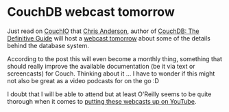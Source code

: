 # CouchDB webcast tomorrow

Just read on
[CouchIO](http://blog.couch.io/post/535921455/couchdb-webcast-tomorrow) that
[Chris Anderson](http://jchrisa.net/), author of [CouchDB: The Definitive
Guide](http://books.couchdb.org/relax/) will host a [webcast
tomorrow](http://www.oreillynet.com/pub/e/1588) about some of the details behind
the database system.

According to the post this will even become a monthly thing, something that
should really improve the available documentation (be it via text or
screencasts) for Couch. Thinking about it ... I have to wonder if this might not
also be great as a video podcasts for on the go :D

I doubt that I will be able to attend but at least O'Reilly seems to be quite
thorough when it comes to [putting these webcasts up on
YouTube](http://www.youtube.com/oreillymedia#p/c/30603FE448DB8FA1).